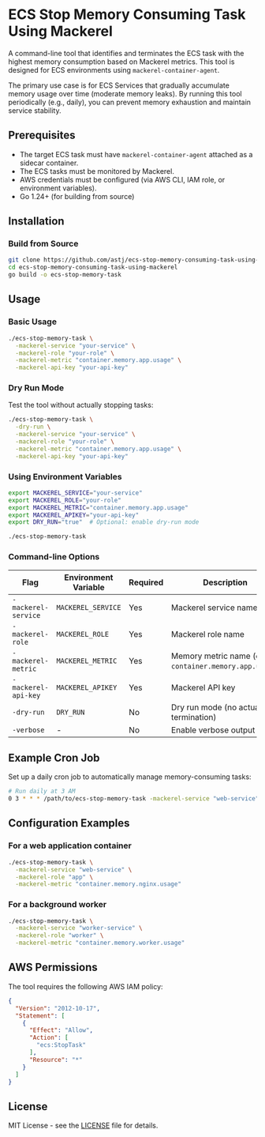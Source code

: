 # ECS Stop Memory Consuming Task Using Mackerel

A command-line tool that identifies and terminates the ECS task with the highest memory consumption based on Mackerel metrics. This tool is designed for ECS environments using `mackerel-container-agent`.

The primary use case is for ECS Services that gradually accumulate memory usage over time (moderate memory leaks). By running this tool periodically (e.g., daily), you can prevent memory exhaustion and maintain service stability.

## Prerequisites

- The target ECS task must have `mackerel-container-agent` attached as a sidecar container.
- The ECS tasks must be monitored by Mackerel.
- AWS credentials must be configured (via AWS CLI, IAM role, or environment variables).
- Go 1.24+ (for building from source)

## Installation

<!--
### Download Binary

Download the latest release from the [releases page](https://github.com/astj/ecs-stop-memory-consuming-task-using-mackerel/releases).
-->

### Build from Source

```bash
git clone https://github.com/astj/ecs-stop-memory-consuming-task-using-mackerel.git
cd ecs-stop-memory-consuming-task-using-mackerel
go build -o ecs-stop-memory-task
```

## Usage

### Basic Usage

```bash
./ecs-stop-memory-task \
  -mackerel-service "your-service" \
  -mackerel-role "your-role" \
  -mackerel-metric "container.memory.app.usage" \
  -mackerel-api-key "your-api-key"
```

### Dry Run Mode

Test the tool without actually stopping tasks:

```bash
./ecs-stop-memory-task \
  -dry-run \
  -mackerel-service "your-service" \
  -mackerel-role "your-role" \
  -mackerel-metric "container.memory.app.usage" \
  -mackerel-api-key "your-api-key"
```

### Using Environment Variables

```bash
export MACKEREL_SERVICE="your-service"
export MACKEREL_ROLE="your-role"
export MACKEREL_METRIC="container.memory.app.usage"
export MACKEREL_APIKEY="your-api-key"
export DRY_RUN="true"  # Optional: enable dry-run mode

./ecs-stop-memory-task
```

### Command-line Options

| Flag | Environment Variable | Required | Description |
|------|---------------------|----------|-------------|
| `-mackerel-service` | `MACKEREL_SERVICE` | Yes | Mackerel service name |
| `-mackerel-role` | `MACKEREL_ROLE` | Yes | Mackerel role name |
| `-mackerel-metric` | `MACKEREL_METRIC` | Yes | Memory metric name (e.g., `container.memory.app.usage`) |
| `-mackerel-api-key` | `MACKEREL_APIKEY` | Yes | Mackerel API key |
| `-dry-run` | `DRY_RUN` | No | Dry run mode (no actual task termination) |
| `-verbose` | - | No | Enable verbose output |


## Example Cron Job

Set up a daily cron job to automatically manage memory-consuming tasks:

```bash
# Run daily at 3 AM
0 3 * * * /path/to/ecs-stop-memory-task -mackerel-service "web-service" -mackerel-role "app" -mackerel-metric "container.memory.app.usage" -mackerel-api-key "your-key" >> /var/log/ecs-memory-cleanup.log 2>&1
```

## Configuration Examples

### For a web application container

```bash
./ecs-stop-memory-task \
  -mackerel-service "web-service" \
  -mackerel-role "app" \
  -mackerel-metric "container.memory.nginx.usage"
```

### For a background worker

```bash
./ecs-stop-memory-task \
  -mackerel-service "worker-service" \
  -mackerel-role "worker" \
  -mackerel-metric "container.memory.worker.usage"
```

## AWS Permissions

The tool requires the following AWS IAM policy:

```json
{
  "Version": "2012-10-17",
  "Statement": [
    {
      "Effect": "Allow",
      "Action": [
        "ecs:StopTask"
      ],
      "Resource": "*"
    }
  ]
}
```

## License

MIT License - see the [LICENSE](LICENSE) file for details.
